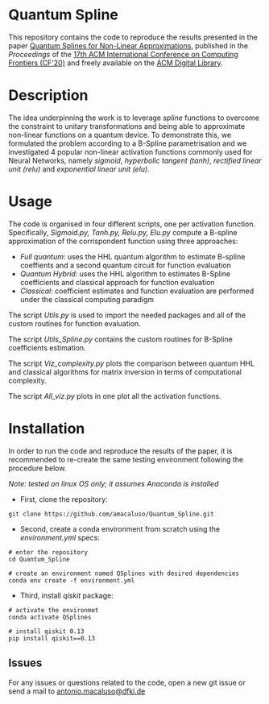 # Quantum Spline

This repository contains the code to reproduce the results presented in the paper 
[Quantum Splines for Non-Linear Approximations](https://dl.acm.org/doi/pdf/10.1145/3387902.3394032),
published in the *Proceedings* of the 
[17th ACM International Conference on Computing Frontiers (CF'20)](http://www.computingfrontiers.org/2020/) 
and freely available on the [ACM Digital Library](https://dl.acm.org/doi/abs/10.1145/3387902.3394032).

# Description

The idea underpinning the work is to leverage *spline* functions to overcome the constraint to unitary transformations
and being able to approximate non-linear functions on a quantum device. To demonstrate this, we formulated the problem
according to a B-Spline parametrisation and we investigated 4 popular non-linear activation functions commonly used for Neural Networks, 
namely *sigmoid*, *hyperbolic tangent (tanh)*, *rectified linear unit (relu)* and *exponential linear unit (elu)*.

# Usage

The code is organised in four different scripts, one per activation function. 
Specifically, *Sigmoid.py, Tanh.py, Relu.py, Elu.py* compute a B-spline approximation of the corrispondent function using three approaches: 
- *Full quantum*: uses the HHL quantum algorithm to estimate B-spline coeffients and a second quantum circuit for function evaluation
- *Quantum Hybrid*: uses the HHL algorithm to estimates B-Spline coefficients and classical approach for function evaluation
- *Classical*: coefficient estimates and function evaluation are performed under the classical computing paradigm

The script *Utils.py* is used to import the needed packages and all of the custom routines for function evaluation.

The script *Utils_Spline.py* contains the custom routines for B-Spline coefficients estimation.

The script *Viz_complexity.py* plots the comparison between quantum HHL and classical algorithms for matrix inversion in terms of computational complexity.

The script *All_viz.py* plots in one plot all the activation functions.

# Installation

In order to run the code and reproduce the results of the paper, it is recommended to re-create the same testing environment following the procedure below.

*Note: tested on linux OS only; it assumes Anaconda is installed*

 - First, clone the repository:
 
 `git clone https://github.com/amacaluso/Quantum_Spline.git`
 
  - Second, create a conda environment from scratch using the *environment.yml* specs:
  
  ```
# enter the repository
cd Quantum_Spline

# create an environment named QSplines with desired dependencies
conda env create -f environment.yml 
```
 - Third, install *qiskit* package:
 
 ```angular2
# activate the environmet
conda activate QSplines

# install qiskit 0.13
pip install qiskit==0.13
```

## Issues

For any issues or questions related to the code, open a new git issue or send a mail to antonio.macaluso@dfki.de
